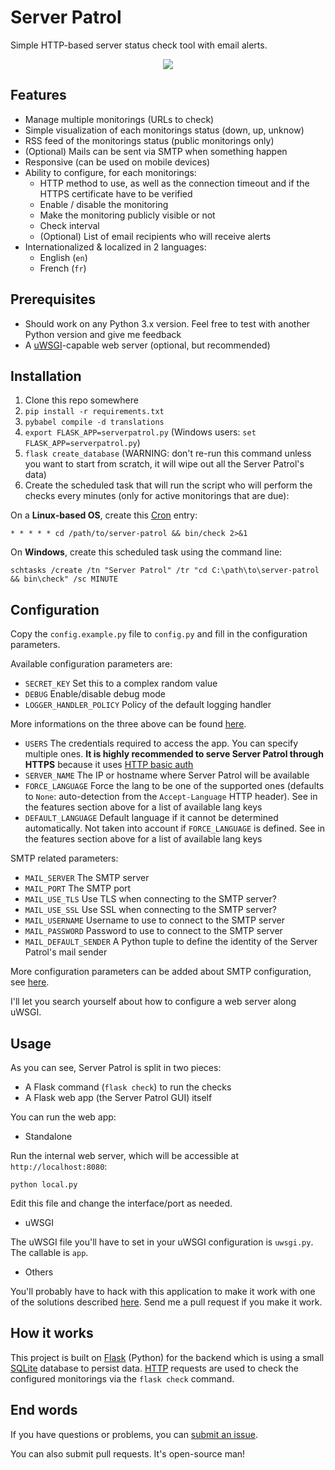 # Server Patrol

Simple HTTP-based server status check tool with email alerts.

<p align="center">
  <img src="https://github.com/EpocDotFr/server-patrol/raw/master/screenshot.png">
</p>

## Features

  - Manage multiple monitorings (URLs to check)
  - Simple visualization of each monitorings status (down, up, unknow)
  - RSS feed of the monitorings status (public monitorings only)
  - (Optional) Mails can be sent via SMTP when something happen
  - Responsive (can be used on mobile devices)
  - Ability to configure, for each monitorings:
    - HTTP method to use, as well as the connection timeout and if the HTTPS certificate have to be verified
    - Enable / disable the monitoring
    - Make the monitoring publicly visible or not
    - Check interval
    - (Optional) List of email recipients who will receive alerts
  - Internationalized & localized in 2 languages:
    - English (`en`)
    - French (`fr`)

## Prerequisites

  - Should work on any Python 3.x version. Feel free to test with another Python version and give me feedback
  - A [uWSGI](https://uwsgi-docs.readthedocs.io/en/latest/)-capable web server (optional, but recommended)

## Installation

  1. Clone this repo somewhere
  2. `pip install -r requirements.txt`
  3. `pybabel compile -d translations`
  4. `export FLASK_APP=serverpatrol.py` (Windows users: `set FLASK_APP=serverpatrol.py`)
  5. `flask create_database` (WARNING: don't re-run this command unless you want to start from scratch, it will wipe out all the Server Patrol's data)
  6. Create the scheduled task that will run the script who will perform the checks every minutes (only for active monitorings that are due):

On a **Linux-based OS**, create this [Cron](https://en.wikipedia.org/wiki/Cron) entry:

```
* * * * * cd /path/to/server-patrol && bin/check 2>&1
```

On **Windows**, create this scheduled task using the command line:

```
schtasks /create /tn "Server Patrol" /tr "cd C:\path\to\server-patrol && bin\check" /sc MINUTE
```

## Configuration

Copy the `config.example.py` file to `config.py` and fill in the configuration parameters.

Available configuration parameters are:

  - `SECRET_KEY` Set this to a complex random value
  - `DEBUG` Enable/disable debug mode
  - `LOGGER_HANDLER_POLICY` Policy of the default logging handler

More informations on the three above can be found [here](http://flask.pocoo.org/docs/0.12/config/#builtin-configuration-values).

  - `USERS` The credentials required to access the app. You can specify multiple ones. **It is highly recommended to serve Server Patrol through HTTPS** because it uses [HTTP basic auth](https://en.wikipedia.org/wiki/Basic_access_authentication)
  - `SERVER_NAME` The IP or hostname where Server Patrol will be available
  - `FORCE_LANGUAGE` Force the lang to be one of the supported ones (defaults to `None`: auto-detection from the `Accept-Language` HTTP header). See in the features section above for a list of available lang keys
  - `DEFAULT_LANGUAGE` Default language if it cannot be determined automatically. Not taken into account if `FORCE_LANGUAGE` is defined. See in the features section above for a list of available lang keys

SMTP related parameters:

  - `MAIL_SERVER` The SMTP server
  - `MAIL_PORT` The SMTP port
  - `MAIL_USE_TLS` Use TLS when connecting to the SMTP server?
  - `MAIL_USE_SSL` Use SSL when connecting to the SMTP server?
  - `MAIL_USERNAME` Username to use to connect to the SMTP server
  - `MAIL_PASSWORD` Password to use to connect to the SMTP server
  - `MAIL_DEFAULT_SENDER` A Python tuple to define the identity of the Server Patrol's mail sender

More configuration parameters can be added about SMTP configuration, see [here](https://pythonhosted.org/Flask-Mail/#configuring-flask-mail).

I'll let you search yourself about how to configure a web server along uWSGI.

## Usage

As you can see, Server Patrol is split in two pieces:

  - A Flask command (`flask check`) to run the checks
  - A Flask web app (the Server Patrol GUI) itself

You can run the web app:

  - Standalone

Run the internal web server, which will be accessible at `http://localhost:8080`:

```
python local.py
```

Edit this file and change the interface/port as needed.

  - uWSGI

The uWSGI file you'll have to set in your uWSGI configuration is `uwsgi.py`. The callable is `app`.

  - Others

You'll probably have to hack with this application to make it work with one of the solutions described [here](http://flask.pocoo.org/docs/0.12/deploying/). Send me a pull request if you make it work.

## How it works

This project is built on [Flask](http://flask.pocoo.org/) (Python) for the backend which is using a small [SQLite](https://en.wikipedia.org/wiki/SQLite)
database to persist data. [HTTP](https://en.wikipedia.org/wiki/Hypertext_Transfer_Protocol) requests are used to check the configured monitorings via
the `flask check` command.

## End words

If you have questions or problems, you can [submit an issue](https://github.com/EpocDotFr/server-patrol/issues).

You can also submit pull requests. It's open-source man!